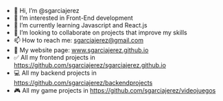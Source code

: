 - 👋 Hi, I’m @sgarciajerez
- 👀 I’m interested in Front-End development
- 🌱 I’m currently learning Javascript and React.js
- 💞️ I’m looking to collaborate on projects that improve my skills
- 📫 How to reach me: sgarciajerez@gmail.com
- 📶 My website page: www.sgarciajerez.github.io
- ✅ All my frontend projects in https://github.com/sgarciajerez/sgarciajerez.github.io
- 💻 All my backend projects in https://github.com/sgarciajerez/backendprojects
- 🎮 All my game projects in https://github.com/sgarciajerez/videojuegos

<!---
sgarciajerez/sgarciajerez is a ✨ special ✨ repository because its `README.md` (this file) appears on your GitHub profile.
You can click the Preview link to take a look at your changes.
--->
